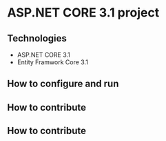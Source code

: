 # ASP.NET CORE 3.1 project
## Technologies
- ASP.NET CORE 3.1
- Entity Framwork Core 3.1
## How to configure and run
## How to contribute
## How to contribute